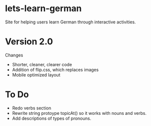 lets-learn-german
=================

Site for helping users learn German through interactive activities.

# Version 2.0

Changes
* Shorter, cleaner, clearer code
* Addition of flip.css, which replaces images
* Mobile optimized layout

# To Do

* Redo verbs section
* Rewrite string protoype topicAt() so it works with nouns and verbs.
* Add descriptions of types of pronouns.
